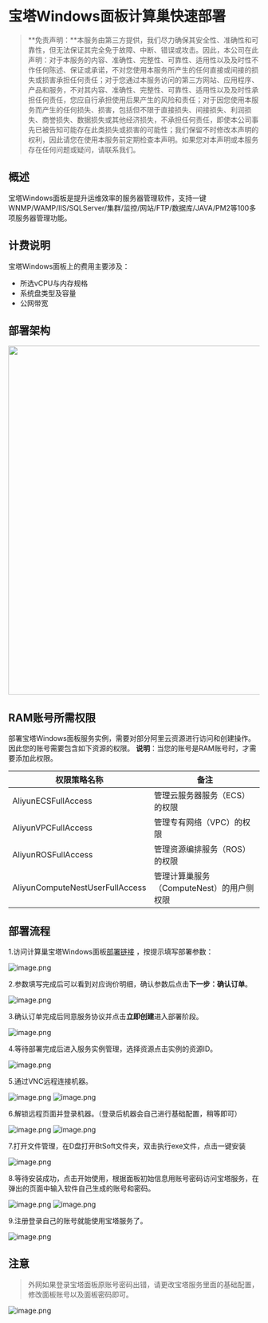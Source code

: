 # 宝塔Windows面板计算巢快速部署


>**免责声明：**本服务由第三方提供，我们尽力确保其安全性、准确性和可靠性，但无法保证其完全免于故障、中断、错误或攻击。因此，本公司在此声明：对于本服务的内容、准确性、完整性、可靠性、适用性以及及时性不作任何陈述、保证或承诺，不对您使用本服务所产生的任何直接或间接的损失或损害承担任何责任；对于您通过本服务访问的第三方网站、应用程序、产品和服务，不对其内容、准确性、完整性、可靠性、适用性以及及时性承担任何责任，您应自行承担使用后果产生的风险和责任；对于因您使用本服务而产生的任何损失、损害，包括但不限于直接损失、间接损失、利润损失、商誉损失、数据损失或其他经济损失，不承担任何责任，即使本公司事先已被告知可能存在此类损失或损害的可能性；我们保留不时修改本声明的权利，因此请您在使用本服务前定期检查本声明。如果您对本声明或本服务存在任何问题或疑问，请联系我们。


## 概述

宝塔Windows面板是提升运维效率的服务器管理软件，支持一键WNMP/WAMP/IIS/SQLServer/集群/监控/网站/FTP/数据库/JAVA/PM2等100多项服务器管理功能。


## 计费说明

宝塔Windows面板上的费用主要涉及：

- 所选vCPU与内存规格
- 系统盘类型及容量
- 公网带宽

## 部署架构

<img src="1.png" width="1500" height="700" align="bottom"/>

## RAM账号所需权限

部署宝塔Windows面板服务实例，需要对部分阿里云资源进行访问和创建操作。因此您的账号需要包含如下资源的权限。
  **说明**：当您的账号是RAM账号时，才需要添加此权限。

| 权限策略名称                          | 备注                     |
|---------------------------------|------------------------|
| AliyunECSFullAccess             | 管理云服务器服务（ECS）的权限       |
| AliyunVPCFullAccess             | 管理专有网络（VPC）的权限         |
| AliyunROSFullAccess             | 管理资源编排服务（ROS）的权限       |
| AliyunComputeNestUserFullAccess | 管理计算巢服务（ComputeNest）的用户侧权限 |

## 部署流程

1.访问计算巢宝塔Windows面板[部署链接](https://computenest.console.aliyun.com/service/instance/create/cn-hangzhou?type=user&ServiceId=service-e26e5101a4f64c5d9969)
，按提示填写部署参数：

![image.png](2.png)


2.参数填写完成后可以看到对应询价明细，确认参数后点击**下一步：确认订单**。

![image.png](3.png)


3.确认订单完成后同意服务协议并点击**立即创建**进入部署阶段。

![image.png](4.png)


4.等待部署完成后进入服务实例管理，选择资源点击实例的资源ID。

![image.png](5.png)


5.通过VNC远程连接机器。

![image.png](7.png)
![image.png](8.png)


6.解锁远程页面并登录机器。（登录后机器会自己进行基础配置，稍等即可）

![image.png](9.png)
![image.png](10.png)


7.打开文件管理，在D盘打开BtSoft文件夹，双击执行exe文件，点击一键安装

![image.png](11.png)


8.等待安装成功，点击开始使用，根据面板初始信息用账号密码访问宝塔服务，在弹出的页面中输入软件自己生成的账号和密码。

![image.png](12.png)
![image.png](13.png)


9.注册登录自己的账号就能使用宝塔服务了。

![image.png](14.png)


## 注意

>外网如果登录宝塔面板原账号密码出错，请更改宝塔服务里面的基础配置，修改面板账号以及面板密码即可。

![image.png](15.png)
